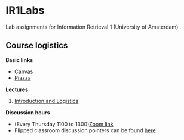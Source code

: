 # IR1Labs
Lab assignments for Information Retrieval 1 (University of Amsterdam)


## Course logistics

**Basic links**
* [Canvas](https://canvas.uva.nl/courses/28683)
* [Piazza](https://piazza.com/class/kyiksrdfk0b6te)

**Lectures**
1. [Introduction and Logistics](https://video-kaf.ic.uva.nl/browseandembed/index/media-redirect/entryid/0_o71ih0q3/showDescription/false/showTitle/false/showTags/false/showDuration/false/showOwner/false/showUploadDate/false/playerSize/576x360/playerSkin/23449936/thumbEmbed//autoPlay//startTime//endTime/)


**Discussion hours**
* (Every Thursday 1100 to 1300)[Zoom link](https://uva-live.zoom.us/j/85646263849)
* Flipped classroom discussion pointers can be found [here](https://docs.google.com/document/d/1DiOKgxbOQl6-qhZKu2e1yIa_V315b1rx536NuP-9_Ss/edit)

